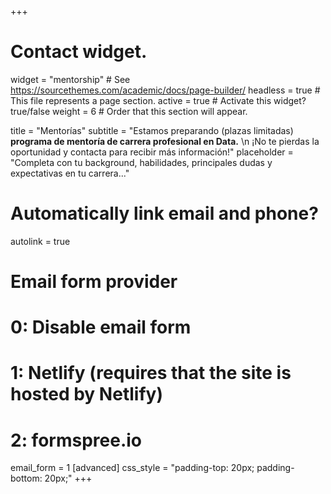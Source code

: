 +++
# Contact widget.
widget = "mentorship"  # See https://sourcethemes.com/academic/docs/page-builder/
headless = true  # This file represents a page section.
active = true  # Activate this widget? true/false
weight = 6  # Order that this section will appear.

title = "Mentorías"
subtitle = "Estamos preparando (plazas limitadas) **programa de mentoría de carrera profesional en Data.** \n ¡No te pierdas la oportunidad y contacta para recibir más información!"
placeholder = "Completa con tu background, habilidades, principales dudas y expectativas en tu carrera..."
# Automatically link email and phone?
autolink = true

# Email form provider
#   0: Disable email form
#   1: Netlify (requires that the site is hosted by Netlify)
#   2: formspree.io
email_form = 1
[advanced]
    css_style = "padding-top: 20px; padding-bottom: 20px;"
+++